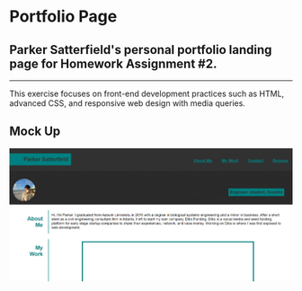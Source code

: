 # Portfolio Page

Parker Satterfield's personal portfolio landing page for Homework Assignment #2.
---
---
This exercise focuses on front-end development practices such as HTML, advanced CSS, and responsive web design with media queries. 

Mock Up
---

![Mock Up](./Assets/images/Screenshot.png)
